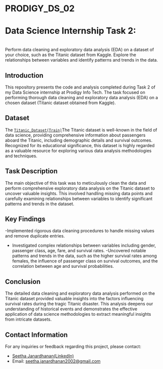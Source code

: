 # PRODIGY_DS_02
# Data Science Internship Task 2:
 <br>
  Perform data cleaning and exploratory data analysis (EDA) on a dataset of your choice, such as the Titanic dataset from Kaggle. Explore the relationships between variables and identify patterns and trends in the data.
<br>

## Introduction
This repository presents the code and analysis completed during Task 2 of my Data Science internship at Prodigy Info Tech. The task focused on performing thorough data cleaning and exploratory data analysis (EDA) on a chosen dataset (Titanic dataset obtained from Kaggle).

## Dataset
The <a href = "https://github.com/Seetha-2002/PRODIGY_DS_02/raw/main/Titanic_Dataset(Train).csv">`Titanic_Dataset(Train)`</a>The Titanic dataset is well-known in the field of data science, providing comprehensive information about passengers aboard the Titanic, including demographic details and survival outcomes. Recognized for its educational significance, this dataset is highly regarded as a valuable resource for exploring various data analysis methodologies and techniques.

## Task Description
The main objective of this task was to meticulously clean the data and perform comprehensive exploratory data analysis on the Titanic dataset to uncover valuable insights. This involved handling missing data points and carefully examining relationships between variables to identify significant patterns and trends in the dataset.

## Key Findings
-Implemented rigorous data cleaning procedures to handle missing values and remove duplicate entries.
- Investigated complex relationships between variables including gender, passenger class, age, fare, and survival rates.
-Uncovered notable patterns and trends in the data, such as the higher survival rates among females, the influence of passenger class on survival outcomes, and the correlation between age and survival probabilities.

## Conclusion
The detailed data cleaning and exploratory data analysis performed on the Titanic dataset provided valuable insights into the factors influencing survival rates during the tragic Titanic disaster. This analysis deepens our understanding of historical events and demonstrates the effective application of data science methodologies to extract meaningful insights from intricate datasets.

## Contact Information
For any inquiries or feedback regarding this project, please contact:

- <a href="https://www.linkedin.com/in/seetha-janardhanan-4977a1293/">Seetha Janardhanan(LinkedIn)</a>
- Email: seetha.janardhanan2002@gmail.com
